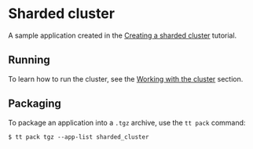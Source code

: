 # Sharded cluster

A sample application created in the [Creating a sharded cluster](https://www.tarantool.io/en/doc/latest/how-to/vshard_quick/) tutorial.

## Running

To learn how to run the cluster, see the [Working with the cluster](https://www.tarantool.io/en/doc/latest/how-to/vshard_quick/#working-with-the-cluster) section.


## Packaging

To package an application into a `.tgz` archive, use the `tt pack` command:

```console
$ tt pack tgz --app-list sharded_cluster
```
